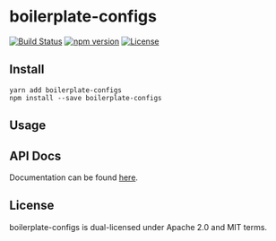 # boilerplate-configs
[![Build Status](https://travis-ci.org/beanloop/boilerplate-configs.svg?branch=master)](https://travis-ci.org/beanloop/boilerplate-configs)
[![npm version](https://badge.fury.io/js/boilerplate-configs.svg)](https://badge.fury.io/js/boilerplate-configs)
[![License](http://img.shields.io/:license-mit-blue.svg)](http://doge.mit-license.org)

## Install
```
yarn add boilerplate-configs
npm install --save boilerplate-configs
```

## Usage


## API Docs
Documentation can be found [here](https://beanloop.github.io/boilerplate-configs/).

## License
boilerplate-configs is dual-licensed under Apache 2.0 and MIT
terms.
